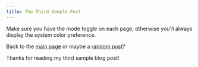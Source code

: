 ```yaml
---
title: The Third Sample Post 
---
```


Make sure you have the mode toggle on each page, otherwise you'll always display the system color preference.

Back to the [main page](/) or maybe a [random post](/random)? 

Thanks for reading my third sample blog post!
